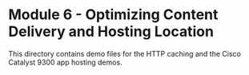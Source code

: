 # Module 6 - Optimizing Content Delivery and Hosting Location
This directory contains demo files for the HTTP caching
and the Cisco Catalyst 9300 app hosting demos.
